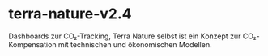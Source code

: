 # terra-nature-v2.4
Dashboards zur CO₂-Tracking, Terra Nature selbst ist ein Konzept zur CO₂-Kompensation mit technischen und ökonomischen Modellen.
